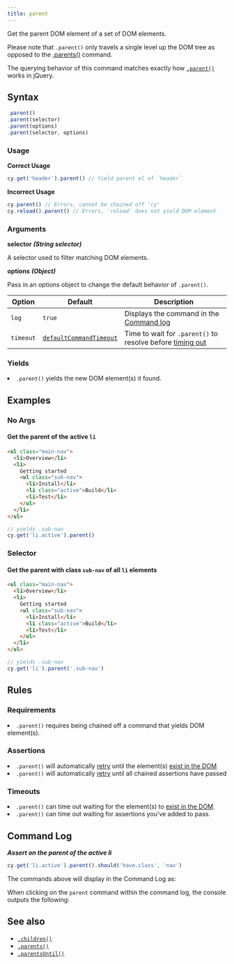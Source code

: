 ```yaml
---
title: parent
---
```


Get the parent DOM element of a set of DOM elements.

Please note that `.parent()` only travels a single level up the DOM tree as
opposed to the [.parents()](/api/commands/parents) command.

<Alert type="info">

The querying behavior of this command matches exactly how
[`.parent()`](http://api.jquery.com/parent) works in jQuery.

</Alert>

## Syntax

```javascript
.parent()
.parent(selector)
.parent(options)
.parent(selector, options)
```

### Usage

**<Icon name="check-circle" color="green"></Icon> Correct Usage**

```javascript
cy.get('header').parent() // Yield parent el of `header`
```

**<Icon name="exclamation-triangle" color="red"></Icon> Incorrect Usage**

```javascript
cy.parent() // Errors, cannot be chained off 'cy'
cy.reload().parent() // Errors, 'reload' does not yield DOM element
```

### Arguments

**<Icon name="angle-right"></Icon> selector** **_(String selector)_**

A selector used to filter matching DOM elements.

**<Icon name="angle-right"></Icon> options** **_(Object)_**

Pass in an options object to change the default behavior of `.parent()`.

| Option    | Default                                                              | Description                                                                              |
| --------- | -------------------------------------------------------------------- | ---------------------------------------------------------------------------------------- |
| `log`     | `true`                                                               | Displays the command in the [Command log](/guides/core-concepts/test-runner#Command-Log) |
| `timeout` | [`defaultCommandTimeout`](/guides/references/configuration#Timeouts) | Time to wait for `.parent()` to resolve before [timing out](#Timeouts)                   |

### Yields [<Icon name="question-circle"/>](/guides/core-concepts/introduction-to-cypress#Subject-Management)

<List><li>`.parent()` yields the new DOM element(s) it found.</li></List>

## Examples

### No Args

#### Get the parent of the active `li`

```html
<ul class="main-nav">
  <li>Overview</li>
  <li>
    Getting started
    <ul class="sub-nav">
      <li>Install</li>
      <li class="active">Build</li>
      <li>Test</li>
    </ul>
  </li>
</ul>
```

```javascript
// yields .sub-nav
cy.get('li.active').parent()
```

### Selector

#### Get the parent with class `sub-nav` of all `li` elements

```html
<ul class="main-nav">
  <li>Overview</li>
  <li>
    Getting started
    <ul class="sub-nav">
      <li>Install</li>
      <li class="active">Build</li>
      <li>Test</li>
    </ul>
  </li>
</ul>
```

```javascript
// yields .sub-nav
cy.get('li').parent('.sub-nav')
```

## Rules

### Requirements [<Icon name="question-circle"/>](/guides/core-concepts/introduction-to-cypress#Chains-of-Commands)

<List><li>`.parent()` requires being chained off a command that yields DOM
element(s).</li></List>

### Assertions [<Icon name="question-circle"/>](/guides/core-concepts/introduction-to-cypress#Assertions)

<List><li>`.parent()` will automatically
[retry](/guides/core-concepts/retry-ability) until the element(s)
[exist in the DOM](/guides/core-concepts/introduction-to-cypress#Default-Assertions)</li><li>`.parent()`
will automatically [retry](/guides/core-concepts/retry-ability) until all
chained assertions have passed</li></List>

### Timeouts [<Icon name="question-circle"/>](/guides/core-concepts/introduction-to-cypress#Timeouts)

<List><li>`.parent()` can time out waiting for the element(s) to
[exist in the DOM](/guides/core-concepts/introduction-to-cypress#Default-Assertions).</li><li>`.parent()`
can time out waiting for assertions you've added to pass.</li></List>

## Command Log

**_Assert on the parent of the active li_**

```javascript
cy.get('li.active').parent().should('have.class', 'nav')
```

The commands above will display in the Command Log as:

<DocsImage src="/img/api/parent/get-parent-element-just-like-jquery.png" alt="Command Log parent" ></DocsImage>

When clicking on the `parent` command within the command log, the console
outputs the following:

<DocsImage src="/img/api/parent/parent-command-found-elements-for-console-log.png" alt="Console Log parent" ></DocsImage>

## See also

- [`.children()`](/api/commands/children)
- [`.parents()`](/api/commands/parents)
- [`.parentsUntil()`](/api/commands/parentsuntil)
